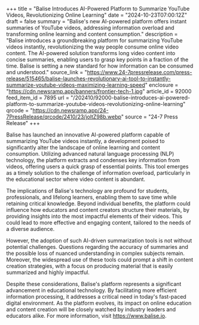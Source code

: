 +++
title = "Balise Introduces AI-Powered Platform to Summarize YouTube Videos, Revolutionizing Online Learning"
date = "2024-10-23T07:00:12Z"
draft = false
summary = "Balise's new AI-powered platform offers instant summaries of YouTube videos, addressing information overload and transforming online learning and content consumption."
description = "Balise introduces a groundbreaking platform for summarizing YouTube videos instantly, revolutionizing the way people consume online video content. The AI-powered solution transforms long video content into concise summaries, enabling users to grasp key points in a fraction of the time. Balise is setting a new standard for how information can be consumed and understood."
source_link = "https://www.24-7pressrelease.com/press-release/515465/balise-launches-revolutionary-ai-tool-to-instantly-summarize-youtube-videos-maximizing-learning-speed"
enclosure = "https://cdn.newsramp.app/banners/frontier-tech-1.jpg"
article_id = 92000
feed_item_id = 7895
url = "/202410/92000-balise-introduces-ai-powered-platform-to-summarize-youtube-videos-revolutionizing-online-learning"
qrcode = "https://cdn.newsramp.app/24-7PressRelease/qrcode/2410/23/joltZ98b.webp"
source = "24-7 Press Release"
+++

<p>Balise has launched an innovative AI-powered platform capable of summarizing YouTube videos instantly, a development poised to significantly alter the landscape of online learning and content consumption. Utilizing advanced natural language processing (NLP) technology, the platform extracts and condenses key information from videos, offering users a quick grasp of essential points. This tool emerges as a timely solution to the challenge of information overload, particularly in the educational sector where video content is abundant.</p><p>The implications of Balise's technology are profound for students, professionals, and lifelong learners, enabling them to save time while retaining critical knowledge. Beyond individual benefits, the platform could influence how educators and content creators structure their materials, by providing insights into the most impactful elements of their videos. This could lead to more effective and engaging content, tailored to the needs of a diverse audience.</p><p>However, the adoption of such AI-driven summarization tools is not without potential challenges. Questions regarding the accuracy of summaries and the possible loss of nuanced understanding in complex subjects remain. Moreover, the widespread use of these tools could prompt a shift in content creation strategies, with a focus on producing material that is easily summarized and highly impactful.</p><p>Despite these considerations, Balise's platform represents a significant advancement in educational technology. By facilitating more efficient information processing, it addresses a critical need in today's fast-paced digital environment. As the platform evolves, its impact on online education and content creation will be closely watched by industry leaders and educators alike. For more information, visit <a href='https://www.balise.io' rel='nofollow' target='_blank'>https://www.balise.io</a>.</p>